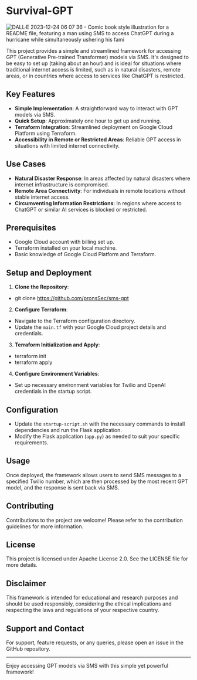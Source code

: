 # Survival-GPT


![DALL·E 2023-12-24 06 07 36 - Comic book style illustration for a README file, featuring a man using SMS to access ChatGPT during a hurricane while simultaneously ushering his fami](https://github.com/beenste-dataman/Survival-GPT/assets/50429213/cff1f7c9-23d7-4967-a2c1-c18de1c21065)



This project provides a simple and streamlined framework for accessing GPT (Generative Pre-trained Transformer) models via SMS. It's designed to be easy to set up (taking about an hour) and is ideal for situations where traditional internet access is limited, such as in natural disasters, remote areas, or in countries where access to services like ChatGPT is restricted.

## Key Features

- **Simple Implementation**: A straightforward way to interact with GPT models via SMS.
- **Quick Setup**: Approximately one hour to get up and running.
- **Terraform Integration**: Streamlined deployment on Google Cloud Platform using Terraform.
- **Accessibility in Remote or Restricted Areas**: Reliable GPT access in situations with limited internet connectivity.

## Use Cases

- **Natural Disaster Response**: In areas affected by natural disasters where internet infrastructure is compromised.
- **Remote Area Connectivity**: For individuals in remote locations without stable internet access.
- **Circumventing Information Restrictions**: In regions where access to ChatGPT or similar AI services is blocked or restricted.

## Prerequisites

- Google Cloud account with billing set up.
- Terraform installed on your local machine.
- Basic knowledge of Google Cloud Platform and Terraform.

## Setup and Deployment

1. **Clone the Repository**: 
- git clone https://github.com/pronsSec/sms-gpt
2. **Configure Terraform**:
- Navigate to the Terraform configuration directory.
- Update the `main.tf` with your Google Cloud project details and credentials.
3. **Terraform Initialization and Apply**:
- terraform init
- terraform apply
4. **Configure Environment Variables**:
- Set up necessary environment variables for Twilio and OpenAI credentials in the startup script.

## Configuration

- Update the `startup-script.sh` with the necessary commands to install dependencies and run the Flask application.
- Modify the Flask application (`app.py`) as needed to suit your specific requirements.

## Usage

Once deployed, the framework allows users to send SMS messages to a specified Twilio number, which are then processed by the most recent GPT model, and the response is sent back via SMS.

## Contributing

Contributions to the project are welcome! Please refer to the contribution guidelines for more information.

## License

This project is licensed under Apache License 2.0. See the LICENSE file for more details.

## Disclaimer

This framework is intended for educational and research purposes and should be used responsibly, considering the ethical implications and respecting the laws and regulations of your respective country.

## Support and Contact

For support, feature requests, or any queries, please open an issue in the GitHub repository.

---

Enjoy accessing GPT models via SMS with this simple yet powerful framework!
